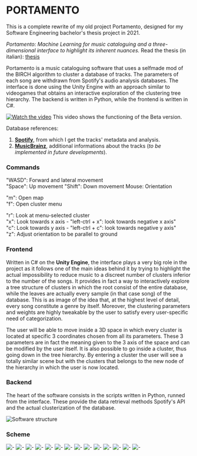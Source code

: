 # PORTAMENTO 

This is a complete rewrite of my old project Portamento, designed for my Software Engineering bachelor's thesis project in 2021.

*Portamento: Machine Learning for music cataloguing and a three-dimensional interface to highlight its inherent nuances.*
Read the thesis (in italian): [thesis](https://github.com/nicoloddo/PORTAMENTO/blob/master/THESIS.pdf)


Portamento is a music cataloguing software that uses a selfmade mod of the BIRCH algorithm to cluster a database of tracks. The parameters of each song are withdrawn from Spotify's audio analysis databases. The interface is done using the Unity Engine with an approach similar to videogames that obtains an interactive exploration of the clustering tree hierarchy.
The backend is written in Python, while the frontend is written in C#.

[![Watch the video](https://i.imgur.com/wOLEDrZ.jpg)](https://youtu.be/aSUIdFPvFPQ)
This video shows the functioning of the Beta version.

Database references:
1. **[Spotify](https://developer.spotify.com/documentation/web-api/reference/)**, from which I get the tracks' metadata and analysis.
2. **[MusicBrainz](https://musicbrainz.org/)**, additional informations about the tracks (*to be implemented in future developments*).

### Commands
"WASD": Forward and lateral movement\
"Space": Up movement
"Shift": Down movement
Mouse: Orientation

"m": Open map\
"f": Open cluster menu

"r": Look at menu-selected cluster\
"x": Look towards x axis - "left-ctrl + x": look towards negative x axis"\
"c": Look towards y axis - "left-ctrl + c": look towards negative y axis"\
"z": Adjust orientation to be parallel to ground

### Frontend
Written in C# on the **Unity Engine**, the interface plays a very big role in the project as it follows one of the main ideas behind it by trying to highlight the actual impossibility to reduce music to a discreet number of clusters inferior to the number of the songs. It provides in fact a way to interactively explore a tree structure of clusters in which the root consist of the entire database, while the leaves are actually every sample (in that case song) of the database. This is as image of the idea that, at the highest level of detail, every song constitute a genre by itself. Moreover, the clustering parameters and weights are highly tweakable by the user to satisfy every user-specific need of categorization.

The user will be able to move inside a 3D space in which every cluster is located at specific 3 coordinates chosen from all its parameters. These 3 parameters are in fact the meaning given to the 3 axis of the space and can be modified by the user itself. It is also possible to go inside a cluster, thus going down in the tree hierarchy. By entering a cluster the user will see a totally similar scene but with the clusters that belongs to the new node of the hierarchy in which the user is now located.

### Backend
The heart of the software consists in the scripts written in Python, runned from the interface. These provide the data retrieval methods Spotify's API and the actual clusterization of the database.

![Software structure](https://i.imgur.com/JtsOI7Pl.png)

### Scheme
![-](https://raw.githubusercontent.com/nicoloddo/PORTAMENTO/main/slides/Backend%201.0.png)
![-](https://raw.githubusercontent.com/nicoloddo/PORTAMENTO/main/slides/Backend%201.1.png)
![-](https://raw.githubusercontent.com/nicoloddo/PORTAMENTO/main/slides/Backend%202.0.png)
![-](https://raw.githubusercontent.com/nicoloddo/PORTAMENTO/main/slides/Dataset%201.0%20(2).png)
![-](https://raw.githubusercontent.com/nicoloddo/PORTAMENTO/main/slides/Dataset%201.0.png)
![-](https://raw.githubusercontent.com/nicoloddo/PORTAMENTO/main/slides/Dataset%202.0.png)
![-](https://raw.githubusercontent.com/nicoloddo/PORTAMENTO/main/slides/Nomenclature%202%20(2).png)
![-](https://raw.githubusercontent.com/nicoloddo/PORTAMENTO/main/slides/Nomenclature%202.png)
![-](https://raw.githubusercontent.com/nicoloddo/PORTAMENTO/main/slides/Nomenclature.png)
![-](https://raw.githubusercontent.com/nicoloddo/PORTAMENTO/main/slides/Portamento%201.0.png)
![-](https://raw.githubusercontent.com/nicoloddo/PORTAMENTO/main/slides/Portamento%202.0%20(2).png)
![-](https://raw.githubusercontent.com/nicoloddo/PORTAMENTO/main/slides/Portamento%202.0.png)
![-](https://raw.githubusercontent.com/nicoloddo/PORTAMENTO/main/slides/Structure%201.0%20-%20Database%20Fetch.png)
![-](https://raw.githubusercontent.com/nicoloddo/PORTAMENTO/main/slides/Structure%201.0%20-%20Tree%20Navigator.png)